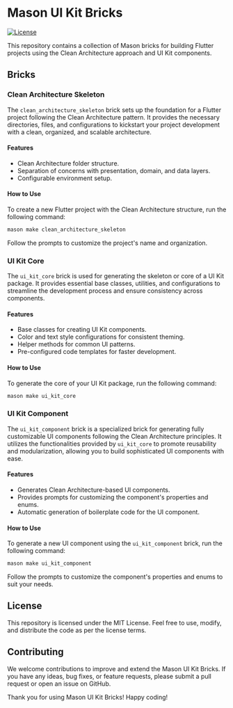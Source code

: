 # Mason UI Kit Bricks

[![License](https://img.shields.io/badge/license-MIT-blue.svg)](https://github.com/banua-coder/mason-ui-kit-bricks/blob/main/LICENSE)

This repository contains a collection of Mason bricks for building Flutter projects using the Clean Architecture approach and UI Kit components.

## Bricks

### Clean Architecture Skeleton

The `clean_architecture_skeleton` brick sets up the foundation for a Flutter project following the Clean Architecture pattern. It provides the necessary directories, files, and configurations to kickstart your project development with a clean, organized, and scalable architecture.

#### Features

- Clean Architecture folder structure.
- Separation of concerns with presentation, domain, and data layers.
- Configurable environment setup.

#### How to Use

To create a new Flutter project with the Clean Architecture structure, run the following command:

```bash
mason make clean_architecture_skeleton
```

Follow the prompts to customize the project's name and organization.

### UI Kit Core

The `ui_kit_core` brick is used for generating the skeleton or core of a UI Kit package. It provides essential base classes, utilities, and configurations to streamline the development process and ensure consistency across components.

#### Features

- Base classes for creating UI Kit components.
- Color and text style configurations for consistent theming.
- Helper methods for common UI patterns.
- Pre-configured code templates for faster development.

#### How to Use

To generate the core of your UI Kit package, run the following command:

```bash
mason make ui_kit_core
```

### UI Kit Component

The `ui_kit_component` brick is a specialized brick for generating fully customizable UI components following the Clean Architecture principles. It utilizes the functionalities provided by `ui_kit_core` to promote reusability and modularization, allowing you to build sophisticated UI components with ease.

#### Features

- Generates Clean Architecture-based UI components.
- Provides prompts for customizing the component's properties and enums.
- Automatic generation of boilerplate code for the UI component.

#### How to Use

To generate a new UI component using the `ui_kit_component` brick, run the following command:

```bash
mason make ui_kit_component
```

Follow the prompts to customize the component's properties and enums to suit your needs.

## License

This repository is licensed under the MIT License. Feel free to use, modify, and distribute the code as per the license terms.

## Contributing

We welcome contributions to improve and extend the Mason UI Kit Bricks. If you have any ideas, bug fixes, or feature requests, please submit a pull request or open an issue on GitHub.

Thank you for using Mason UI Kit Bricks! Happy coding!
